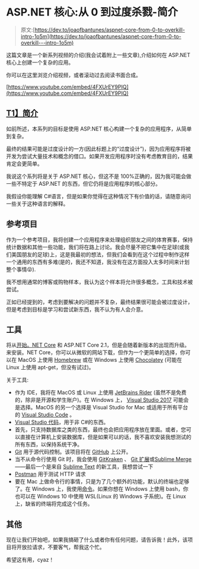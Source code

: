 # ASP.NET 核心:从 0 到过度杀戮-简介

> 原文:[https://dev.to/joaofbantunes/aspnet-core-from-0-to-overkill-intro-1o5m](https://dev.to/joaofbantunes/aspnet-core-from-0-to-overkill---intro-1o5m)

这篇文章是一个新系列视频的介绍(我会试着附上一些文章),介绍如何在 ASP.NET 核心上创建一个复杂的应用。

你可以在这里浏览介绍视频，或者滚动过去阅读书面合成。

[https://www.youtube.com/embed/4FXUrEY9PIQ](https://www.youtube.com/embed/4FXUrEY9PIQ)

## [T1】简介](#intro)

如前所述，本系列的目标是使用 ASP.NET 核心构建一个复杂的应用程序，从简单到复杂。

最终的结果可能是过度设计的一方(因此标题上的“过度设计”)，因为应用程序将被开发为尝试大量技术和概念的借口。如果开发应用程序时没有考虑教育目的，结果肯定会更简单。

我说这个系列将是关于 ASP.NET 核心，但这不是 100%正确的，因为我可能会做一些不特定于 ASP.NET 的东西，但它仍将是应用程序的核心部分。

我假设你能理解 C#语言，但是如果你觉得在这种情况下有价值的话，请随意询问一些关于这种语言的解释。

## 参考项目

作为一个参考项目，我将创建一个应用程序来处理组织朋友之间的体育赛事，保持统计数据和其他一些功能，我们将在路上讨论。我会尽量不把它集中在足球(或我们美国朋友的足球)上，这是我最初的想法，但我们会看到在这个过程中制作这样一个通用的东西有多难(是的，我还不知道，我没有在这方面投入太多时间来计划整个事情😝).

我不想用通常的博客或购物样本，我认为这个样本将允许很多概念，工具和技术被尝试。

正如已经提到的，考虑到要解决的问题并不复杂，最终结果很可能会被过度设计，但是考虑到目标是学习和尝试新东西，我不认为有人会介意。

## 工具

将从[开始。NET Core](https://www.microsoft.com/net) 和 ASP.NET Core 2.1，但是会随着新版本的出现而升级。来安装。NET Core，你可以从微软的网站下载，但作为一个更简单的选择，你可以在 MacOS 上使用 [Homebrew](https://brew.sh/) 或在 Windows 上使用 [Chocolatey](https://chocolatey.org/) (可能在 Linux 上使用 apt-get，但没有试过)。

关于工具:

*   作为 IDE，我将在 MacOS 或 Linux 上使用 [JetBrains Rider](https://www.jetbrains.com/rider/) (虽然不是免费的，除非是开源和学生账户)。在 Windows 上， [Visual Studio 2017](https://visualstudio.microsoft.com/vs) 可能会是选择。MacOS 的另一个选择是 Visual Studio for Mac 或适用于所有平台的 [Visual Studio Code](https://code.visualstudio.com/) 。
*   [Visual Studio 代码](https://code.visualstudio.com/)，用于非 C#的东西。
*   首先，只支持数据库之类的东西，最终也会把应用程序放在里面。或者，您可以直接在计算机上安装数据库，但是如果可以的话，我不喜欢安装我想测试的所有东西，以保持系统干净。
*   [Git](https://git-scm.com) 用于源代码控制。该项目将在 [GitHub](https://github.com) 上公开。
*   当不从命令行使用 Git 时，我会使用 [GitKraken](https://www.gitkraken.com/) 、 [Git 扩展](https://github.com/gitextensions/gitextensions)或[Sublime Merge](https://www.sublimemerge.com/)——最后一个是来自 [Sublime Text](https://www.sublimetext.com/) 的新工具，我想尝试一下
*   [Postman](https://www.getpostman.com/) 用于测试 HTTP 请求
*   要在 Mac 上做命令行的事情，只是为了几个额外的功能，默认的终端也足够了。在 Windows 上，我使用[命令](http://cmder.net/)。如果你想在 Windows 上使用 bash，你也可以在 Windows 10 中使用 WSL(Linux 的 Windows 子系统)。在 Linux 上，缺省的终端将完成这个任务。

## 其他

现在让我们开始吧，如果我搞砸了什么或者你有任何问题，请告诉我！此外，该项目将开放拉请求，不要客气，帮我这个忙。

希望这有用，cyaz！